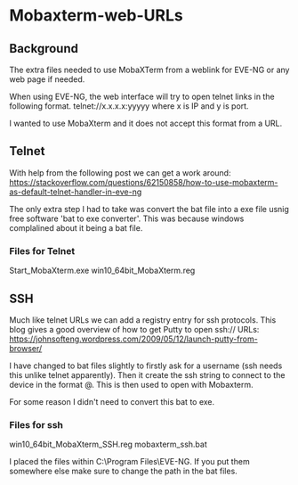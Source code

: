 # Mobaxterm-web-URLs

## Background
The extra files needed to use MobaXTerm from a weblink for EVE-NG or any web page if needed. 

When using EVE-NG, the web interface will try to open telnet links in the following format. telnet://x.x.x.x:yyyyy where x is IP and y is port.

I wanted to use MobaXterm and it does not accept this format from a URL.

## Telnet
With help from the following post we can get a work around:
https://stackoverflow.com/questions/62150858/how-to-use-mobaxterm-as-default-telnet-handler-in-eve-ng

The only extra step I had to take was convert the bat file into a exe file usnig free software 'bat to exe converter'. This was because windows complalined about it being a bat file.

### Files for Telnet
Start_MobaXterm.exe
win10_64bit_MobaXterm.reg

## SSH
Much like telnet URLs we can add a registry entry for ssh protocols. 
This blog gives a good overview of how to get Putty to open ssh:// URLs: 
https://johnsofteng.wordpress.com/2009/05/12/launch-putty-from-browser/

I have changed to bat files slightly to firstly ask for a username (ssh needs this unlike telnet apparently). Then it create the ssh string to connect to the device in the format <username>@<ip addresss>. This is then used to open with Mobaxterm.
  
For some reason I didn't need to convert this bat to exe.

### Files for ssh
win10_64bit_MobaXterm_SSH.reg
mobaxterm_ssh.bat

I placed the files within C:\Program Files\EVE-NG. If you put them somewhere else make sure to change the path in the bat files.
